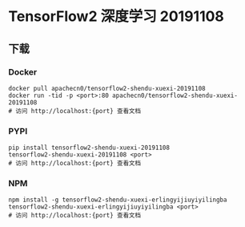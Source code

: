 # TensorFlow2 深度学习 20191108

## 下载

### Docker

```
docker pull apachecn0/tensorflow2-shendu-xuexi-20191108
docker run -tid -p <port>:80 apachecn0/tensorflow2-shendu-xuexi-20191108
# 访问 http://localhost:{port} 查看文档
```

### PYPI

```
pip install tensorflow2-shendu-xuexi-20191108
tensorflow2-shendu-xuexi-20191108 <port>
# 访问 http://localhost:{port} 查看文档
```

### NPM

```
npm install -g tensorflow2-shendu-xuexi-erlingyijiuyiyilingba
tensorflow2-shendu-xuexi-erlingyijiuyiyilingba <port>
# 访问 http://localhost:{port} 查看文档
```